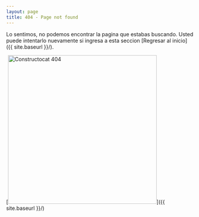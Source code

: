 ```yaml
---
layout: page
title: 404 - Page not found
---
```


Lo sentimos, no podemos encontrar la pagina que estabas buscando. Usted puede intentarlo nuevamente si ingresa a esta seccion [Regresar al inicio]({{ site.baseurl }}/).

[<img src="{{ site.baseurl }}/images/404.jpg" alt="Constructocat 404" style="width: 400px; align:center;"/>]({{ site.baseurl }}/)

